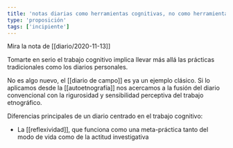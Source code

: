 ```yaml
---
title: 'notas diarias como herramientas cognitivas, no como herramientas productivas'
type: 'proposición'
tags: ['incipiente']
---
```


Mira la nota de [[diario/2020-11-13]]

Tomarte en serio el trabajo cognitivo implica llevar más allá las prácticas tradicionales como los diarios personales.

No es algo nuevo, el [[diario de campo]] es ya un ejemplo clásico. Si lo aplicamos desde la [[autoetnografía]] nos acercamos a la fusión del diario convencional con la rigurosidad y sensibilidad perceptiva del trabajo etnográfico.

Diferencias principales de un diario centrado en el trabajo cognitivo:

- La [[reflexividad]], que funciona como una meta-práctica tanto del modo de vida como de la actitud investigativa